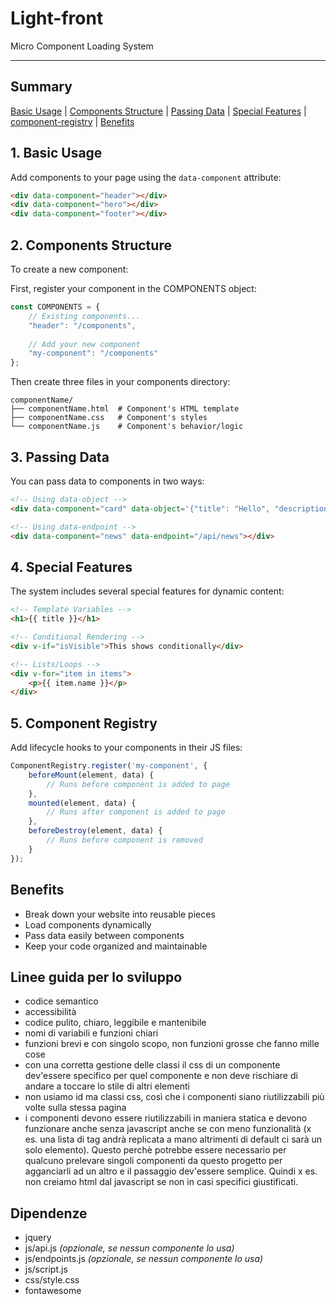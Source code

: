 # Light-front

Micro Component Loading System

---

## Summary
[Basic Usage](#basic-usage) | 
[Components Structure](#components-structure) | 
[Passing Data](#passing-data) | 
[Special Features](#specialfeatures) | 
[component-registry](#component-registry) | 
[Benefits](#benefits)


## 1. Basic Usage

Add components to your page using the `data-component` attribute:

```html
<div data-component="header"></div>
<div data-component="hero"></div>
<div data-component="footer"></div>
```

## 2. Components Structure

To create a new component:

First, register your component in the COMPONENTS object:

```javascript
const COMPONENTS = {
    // Existing components...
    "header": "/components",
    
    // Add your new component
    "my-component": "/components"
};
```

Then create three files in your components directory:

```
componentName/
├── componentName.html  # Component's HTML template
├── componentName.css   # Component's styles
└── componentName.js    # Component's behavior/logic
```

## 3. Passing Data

You can pass data to components in two ways:

```html
<!-- Using data-object -->
<div data-component="card" data-object='{"title": "Hello", "description": "World"}'></div>

<!-- Using data-endpoint -->
<div data-component="news" data-endpoint="/api/news"></div>
```

## 4. Special Features

The system includes several special features for dynamic content:

```html
<!-- Template Variables -->
<h1>{{ title }}</h1>

<!-- Conditional Rendering -->
<div v-if="isVisible">This shows conditionally</div>

<!-- Lists/Loops -->
<div v-for="item in items">
    <p>{{ item.name }}</p>
</div>
```

## 5. Component Registry

Add lifecycle hooks to your components in their JS files:

```javascript
ComponentRegistry.register('my-component', {
    beforeMount(element, data) {
        // Runs before component is added to page
    },
    mounted(element, data) {
        // Runs after component is added to page
    },
    beforeDestroy(element, data) {
        // Runs before component is removed
    }
});
```

## Benefits

* Break down your website into reusable pieces
* Load components dynamically
* Pass data easily between components
* Keep your code organized and maintainable


## Linee guida per lo sviluppo

- codice semantico
- accessibilità
- codice pulito, chiaro, leggibile e mantenibile
- nomi di variabili e funzioni chiari
- funzioni brevi e con singolo scopo, non funzioni grosse che fanno mille cose
- con una corretta gestione delle classi il css di un componente dev'essere specifico per quel componente e non deve rischiare di andare a toccare lo stile di altri elementi
- non usiamo id ma classi css, così che i componenti siano riutilizzabili più volte sulla stessa pagina
- i componenti devono essere riutilizzabili in maniera statica e devono funzionare anche senza javascript anche se con meno funzionalità (x es. una lista di tag andrà replicata a mano altrimenti di default ci sarà un solo elemento). Questo perchè potrebbe essere necessario per qualcuno prelevare singoli componenti da questo progetto per agganciarli ad un altro e il passaggio dev'essere semplice. Quindi x es. non creiamo html dal javascript se non in casi specifici giustificati.


## Dipendenze

- jquery
- js/api.js *(opzionale, se nessun componente lo usa)*
- js/endpoints.js *(opzionale, se nessun componente lo usa)*
- js/script.js
- css/style.css
- fontawesome